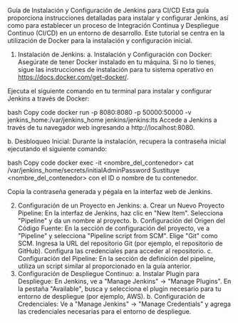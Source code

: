 Guía de Instalación y Configuración de Jenkins para CI/CD
Esta guía proporciona instrucciones detalladas para instalar y configurar Jenkins, así como para establecer un proceso de Integración Continua y Despliegue Continuo (CI/CD) en un entorno de desarrollo. Este tutorial se centra en la utilización de Docker para la instalación y configuración inicial.

1. Instalación de Jenkins:
a. Instalación y Configuración con Docker:
Asegúrate de tener Docker instalado en tu máquina. Si no lo tienes, sigue las instrucciones de instalación para tu sistema operativo en https://docs.docker.com/get-docker/.

Ejecuta el siguiente comando en tu terminal para instalar y configurar Jenkins a través de Docker:

bash
Copy code
docker run -p 8080:8080 -p 50000:50000 -v jenkins_home:/var/jenkins_home jenkins/jenkins:lts
Accede a Jenkins a través de tu navegador web ingresando a http://localhost:8080.

b. Desbloqueo Inicial:
Durante la instalación, recupera la contraseña inicial ejecutando el siguiente comando:

bash
Copy code
docker exec -it <nombre_del_contenedor> cat /var/jenkins_home/secrets/initialAdminPassword
Sustituye <nombre_del_contenedor> con el ID o nombre de tu contenedor.

Copia la contraseña generada y pégala en la interfaz web de Jenkins.

2. Configuración de un Proyecto en Jenkins:
a. Crear un Nuevo Proyecto Pipeline:
En la interfaz de Jenkins, haz clic en "New Item".
Selecciona "Pipeline" y da un nombre al proyecto.
b. Configuración del Origen del Código Fuente:
En la sección de configuración del proyecto, ve a "Pipeline" y selecciona "Pipeline script from SCM".
Elige "Git" como SCM.
Ingresa la URL del repositorio Git (por ejemplo, el repositorio de GitHub).
Configura las credenciales para acceder al repositorio.
c. Configuración del Pipeline:
En la sección de definición del pipeline, utiliza un script similar al proporcionado en la guía anterior.
3. Configuración de Despliegue Continuo:
a. Instalar Plugin para Despliegue:
En Jenkins, ve a "Manage Jenkins" -> "Manage Plugins".
En la pestaña "Available", busca y selecciona el plugin necesario para tu entorno de despliegue (por ejemplo, AWS).
b. Configuración de Credenciales:
Ve a "Manage Jenkins" -> "Manage Credentials" y agrega las credenciales necesarias para el entorno de despliegue.
